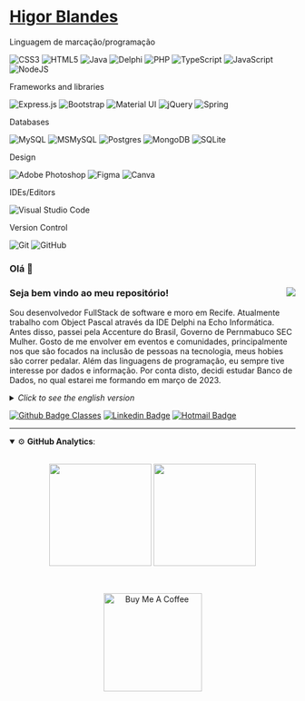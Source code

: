 # [Higor Blandes](https://higorblands.github.io/cv/)

Linguagem de marcação/programação

<img alt="CSS3" src="https://img.shields.io/badge/css3-%231572B6.svg?&style=for-the-badge&logo=css3&logoColor=white"/>
<img alt="HTML5" src="https://img.shields.io/badge/html5-%23E34F26.svg?&style=for-the-badge&logo=html5&logoColor=white"/>
<img alt="Java" src="https://img.shields.io/badge/java-%23ED8B00.svg?&style=for-the-badge&logo=java&logoColor=white"/>
<img alt="Delphi" src="https://img.shields.io/badge/delphi-red.svg?&style=for-the-badge&logo=delphi&logoColor=white"/>
<img alt="PHP" src="https://img.shields.io/badge/php-%23777BB4.svg?&style=for-the-badge&logo=php&logoColor=white"/>
<img alt="TypeScript" src="https://img.shields.io/badge/typescript-%23007ACC.svg?&style=for-the-badge&logo=typescript&logoColor=white"/>
<img alt="JavaScript" src="https://img.shields.io/badge/javascript-%23323330.svg?&style=for-the-badge&logo=javascript&logoColor=%23F7DF1E"/>
<img alt="NodeJS" src="https://img.shields.io/badge/node.js-%2343853D.svg?&style=for-the-badge&logo=node.js&logoColor=white"/>


Frameworks and libraries


<img alt="Express.js" src="https://img.shields.io/badge/express.js-%23404d59.svg?&style=for-the-badge"/>
	<img alt="Bootstrap" src="https://img.shields.io/badge/bootstrap-%23563D7C.svg?&style=for-the-badge&logo=bootstrap&logoColor=white"/>
<img alt="Material UI" src="https://img.shields.io/badge/materialui-%230081CB.svg?&style=for-the-badge&logo=material-ui&logoColor=white"/>
<img alt="jQuery" src="https://img.shields.io/badge/jquery-%230769AD.svg?&style=for-the-badge&logo=jquery&logoColor=white"/>
<img alt="Spring" src="https://img.shields.io/badge/spring-%236DB33F.svg?&style=for-the-badge&logo=spring&logoColor=white"/>

Databases

<img alt="MySQL" src="https://img.shields.io/badge/mysql-%2300f.svg?&style=for-the-badge&logo=mysql&logoColor=white"/>
<img alt="MSMySQL" src="https://img.shields.io/badge/MS SQLServer-%23fffff.svg?&style=for-the-badge&logo=mysql&logoColor=white"/>

<img alt="Postgres" src ="https://img.shields.io/badge/postgres-%23316192.svg?&style=for-the-badge&logo=postgresql&logoColor=white"/>

<img alt="MongoDB" src ="https://img.shields.io/badge/MongoDB-%234ea94b.svg?&style=for-the-badge&logo=mongodb&logoColor=white"/>

<img alt="SQLite" src ="https://img.shields.io/badge/sqlite-%2307405e.svg?&style=for-the-badge&logo=sqlite&logoColor=white"/>


Design


<img alt="Adobe Photoshop" src="https://img.shields.io/badge/adobephotoshop-%2331A8FF.svg?&style=for-the-badge&logo=adobephotoshop&logoColor=white"/>

<img alt="Figma" src="https://img.shields.io/badge/figma-%23F24E1E.svg?&style=for-the-badge&logo=figma&logoColor=white"/>

<img alt="Canva" src="https://img.shields.io/badge/Canva-%2300C4CC.svg?&style=for-the-badge&logo=Canva&logoColor=white"/>

IDEs/Editors

<img alt="Visual Studio Code" src="https://img.shields.io/badge/VisualStudioCode-0078d7.svg?&style=for-the-badge&logo=visual-studio-code&logoColor=white"/>

Version Control

<img alt="Git" src="https://img.shields.io/badge/git-%23F05033.svg?&style=for-the-badge&logo=git&logoColor=white"/>
<img alt="GitHub" src="https://img.shields.io/badge/github-%23121011.svg?&style=for-the-badge&logo=github&logoColor=white"/>


### Olá 👋

<div>  
  <img align="right" src="https://media.tenor.com/images/523867fba2a5e8e32703d916728e02bf/tenor.gif"/>

### Seja bem vindo ao meu repositório!

Sou desenvolvedor FullStack de software e moro em Recife. Atualmente trabalho com Object Pascal através da IDE Delphi na Echo Informática. Antes disso, passei pela Accenture do Brasil, Governo de Pernmabuco SEC Mulher.
Gosto de me envolver em eventos e comunidades, principalmente nos que são focados na inclusão de pessoas na tecnologia, meus hobies são correr pedalar.
Além das linguagens de programação, eu sempre tive interesse por dados e informação. Por conta disto, decidi estudar Banco de Dados, no qual estarei me formando em março de 2023.

<details>

<summary><i>Click to see the english version</i> </summary>

I'm a FullStack software developer and I live in Recife. I currently work with Object Pascal through IDE Delphi at Echo Informática. Before that, I worked at Accenture do Brasil, Government of Pernmabuco SEC Mulher.
I like to get involved in events and communities, especially those that are focused on including people in technology.
In addition to programming languages, I have always been interested in data and information. Because of this, I decided to study Database, which I will be graduating in march 2023.

</details>



[![Github Badge Classes](https://img.shields.io/badge/-Github%20-000?style=flat-square&logo=Github&logoColor=white&link=https://github.com/higorblands)](https://github.com/higorblands)
[![Linkedin Badge](https://img.shields.io/badge/-LinkedIn-blue?style=flat-square&logo=Linkedin&logoColor=white&link=https://www.linkedin.com/in/higorblandes/)](https://www.linkedin.com/in/higorblandes/)
[![Hotmail Badge](https://img.shields.io/badge/-Hotmail-blue?style=flat-square&logo=email&logoColor=white&link=mailto:higorblands@hotmail.com)](mailto:higorblands@hotmail.com)

--- 

<details open>
    <summary>⚙ <b>GitHub Analytics</b>: </summary>
    <br>
    <p align="center">
        <img height="180em" src="https://github-readme-stats-eight-theta.vercel.app/api?username=higorblands&show_icons=true&theme=tokyonight&include_all_commits=true&count_private=true"/>
        <img height="180em" src="https://github-readme-stats-eight-theta.vercel.app/api/top-langs/?username=higorblands&layout=compact&langs_count=8&theme=tokyonight&include_all_commits=true&count_private=true"/>
    </p>
</details>

<br>

<p align="center">
    <a href="https://www.buymeacoffee.com/higorblands" target="_blank">
        <img src="https://az743702.vo.msecnd.net/cdn/kofi3.png?v=a" alt="Buy Me A Coffee" width="173em">
    </a>
</p>


<!--
https://shields.io/category/social
https://simpleicons.org/
-->

